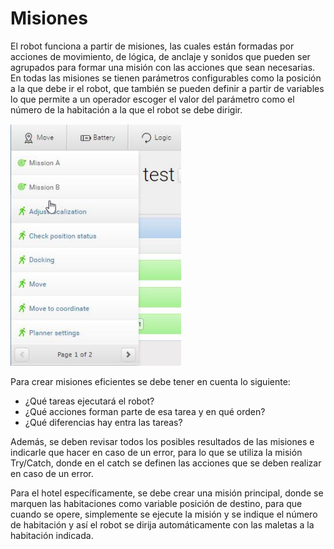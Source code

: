 # Misiones

El robot funciona a partir de misiones, las cuales están formadas por 
acciones de movimiento, de lógica, de anclaje y sonidos que pueden ser
agrupados para formar una misión con las acciones que sean necesarias.
En todas las misiones se tienen parámetros configurables como la
posición a la que debe ir el robot, que también se pueden definir
a partir de variables lo que permite a un operador escoger el valor
del parámetro como el número de la habitación a la que el robot
se debe dirigir. 

![Crear misiones](../.gitbook/assets/crear_misiones.png)

Para crear misiones eficientes se debe tener en cuenta lo siguiente:

* ¿Qué tareas ejecutará el robot?
* ¿Qué acciones forman parte de esa tarea y en qué orden?
* ¿Qué diferencias hay entra las tareas?

Además, se deben revisar todos los posibles resultados de las misiones e indicarle
que hacer en caso de un error, para lo que se utiliza la misión Try/Catch, donde en el catch se definen las acciones 
que se deben realizar en caso de un error.

Para el hotel específicamente, se debe crear una misión principal, donde se marquen las habitaciones
como variable posición de destino, para que cuando se opere, simplemente se ejecute la misión y se indique el número de habitación y
así el robot se dirija automáticamente con las maletas a la habitación indicada. 

